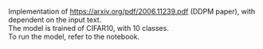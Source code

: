 Implementation of https://arxiv.org/pdf/2006.11239.pdf (DDPM paper), with dependent on the input text.                       
The model is trained of CIFAR10, with 10 classes.                               
To run the model, refer to the notebook.                                                 
